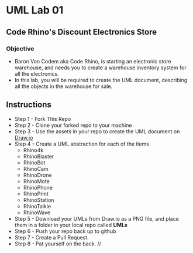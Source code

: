 # UML Lab 01
## Code Rhino's Discount Electronics Store

### Objective
* Baron Von Codem aka Code Rhino, is starting an electronic store warehouse, and needs you to create a warehouse inventory system for all the electronics.
* In this lab, you will be required to create the UML document, describing all the objects in the warehouse for sale.

## Instructions 
* Step 1 - Fork This Repo
* Step 2 - Clone your forked repo to your machine
* Step 3 - Use the assets in your repo to create the UML document on [Draw.io](http://draw.io)
* Step 4 - Create a UML abstraction for each of the items
	* Rhino4k
	* RhinoBlaster
	* RhinoBot
	* RhinoCam
	* RhinoDrone
	* RhinoMote
	* RhinoPhone
	* RhinoPrint
	* RhinoStation
	* RhinoTalkie
	* RhinoWave
* Step 5 - Download your UMLs from Draw.io as a PNG file, and place them in a folder in your local repo called **UMLs**
* Step 6 - Push your repo back up to github
* Step 7 - Create a Pull Request.
* Step 8 - Pat yourself on the back.
   //